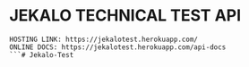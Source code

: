 # JEKALO TECHNICAL TEST API
```
HOSTING LINK: https://jekalotest.herokuapp.com/
ONLINE DOCS: https://jekalotest.herokuapp.com/api-docs
```# Jekalo-Test
